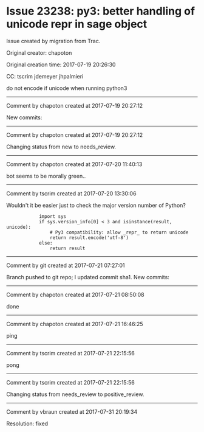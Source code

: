# Issue 23238: py3: better handling of unicode repr in sage object

Issue created by migration from Trac.

Original creator: chapoton

Original creation time: 2017-07-19 20:26:30

CC:  tscrim jdemeyer jhpalmieri

do not encode if unicode when running python3


---

Comment by chapoton created at 2017-07-19 20:27:12

New commits:


---

Comment by chapoton created at 2017-07-19 20:27:12

Changing status from new to needs_review.


---

Comment by chapoton created at 2017-07-20 11:40:13

bot seems to be morally green..


---

Comment by tscrim created at 2017-07-20 13:30:06

Wouldn't it be easier just to check the major version number of Python?

```
            import sys
            if sys.version_info[0] < 3 and isinstance(result, unicode):
                # Py3 compatibility: allow _repr_ to return unicode
                return result.encode('utf-8')
            else:
                return result
```



---

Comment by git created at 2017-07-21 07:27:01

Branch pushed to git repo; I updated commit sha1. New commits:


---

Comment by chapoton created at 2017-07-21 08:50:08

done


---

Comment by chapoton created at 2017-07-21 16:46:25

ping


---

Comment by tscrim created at 2017-07-21 22:15:56

pong


---

Comment by tscrim created at 2017-07-21 22:15:56

Changing status from needs_review to positive_review.


---

Comment by vbraun created at 2017-07-31 20:19:34

Resolution: fixed
